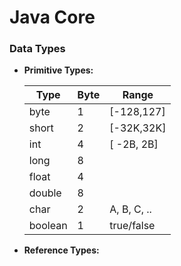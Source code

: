 # Java Core
### Data Types
* **Primitive Types:**

    Type    | Byte |   Range    
    ------- | ---- | ----------
    byte    |  1   | [-128,127]
    short   |  2   | [-32K,32K]
    int     |  4   | [ -2B, 2B]
    long    |  8   | 
    float   |  4   | 
    double  |  8   | 
    char    |  2   | A, B, C, ..
    boolean |  1   | true/false

* **Reference Types:**
